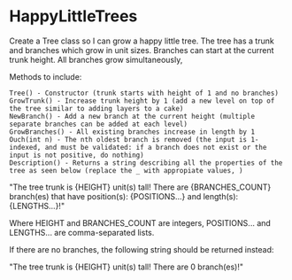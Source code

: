 ﻿# HappyLittleTrees
Create a Tree class so I can grow a happy little tree. The tree has a trunk and branches which grow in unit sizes. Branches can start at the current trunk height. All branches grow simultaneously,

Methods to include:

    Tree() - Constructor (trunk starts with height of 1 and no branches)
    GrowTrunk() - Increase trunk height by 1 (add a new level on top of the tree similar to adding layers to a cake)
    NewBranch() - Add a new branch at the current height (multiple separate branches can be added at each level)
    GrowBranches() - All existing branches increase in length by 1
    Ouch(int n) - The nth oldest branch is removed (the input is 1-indexed, and must be validated: if a branch does not exist or the input is not positive, do nothing)
    Description() - Returns a string describing all the properties of the tree as seen below (replace the _ with appropiate values, )

"The tree trunk is {HEIGHT} unit(s) tall! There are {BRANCHES_COUNT} branch(es) that have position(s): {POSITIONS...} and length(s): {LENGTHS...}!"

Where HEIGHT and BRANCHES_COUNT are integers, POSITIONS... and LENGTHS... are comma-separated lists.

If there are no branches, the following string should be returned instead:

"The tree trunk is {HEIGHT} unit(s) tall! There are 0 branch(es)!"
